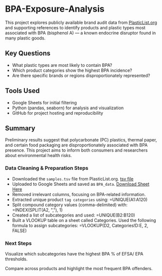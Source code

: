 # BPA-Exposure-Analysis

This project explores publicly available brand audit data from [PlasticList.org](https://www.plasticlist.org/) and supporting references to identify products and plastic types most associated with BPA (bisphenol A) — a known endocrine disruptor found in many plastic goods.

## Key Questions
- What plastic types are most likely to contain BPA?
- Which product categories show the highest BPA incidence?
- Are there specific brands or regions disproportionately represented?

## Tools Used
- Google Sheets for initial filtering
- Python (pandas, seaborn) for analysis and visualization
- GitHub for project hosting and reproducibility

## Summary
Preliminary results suggest that polycarbonate (PC) plastics, thermal paper, and certain food packaging are disproportionately associated with BPA presence. This project aims to inform both consumers and researchers about environmental health risks.

### Data Cleaning & Preparation Steps

- Downloaded the `samples.tsv` file from PlasticList.org. [tsv file](samples.tsv)
- Uploaded to Google Sheets and saved as `BPA_data`. [Download Sheet Here](BPA_Data_Cleaned.csv)
- Removed irrelevant columns, focusing on BPA-related information.
- Extracted unique product `tag categories` using:
  =UNIQUE(A1:A120)
- Split compound category values (comma-delimited) with:
=INDEX(SPLIT(A2, ","), 1)
- Created a list of subcategories and used:
=UNIQUE(B2:B120)
- Built a VLOOKUP table on a sheet called Categories.
Used the following formula to assign subcategories:
=VLOOKUP(D2, Categories!D:E, 2, FALSE)

### Next Steps
Visualize which subcategories have the highest BPA % of EFSA/ EPA thresholds.

Compare across products and highlight the most frequent BPA offenders.

